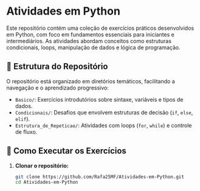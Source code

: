# Atividades em Python

Este repositório contém uma coleção de exercícios práticos desenvolvidos em Python, com foco em fundamentos essenciais para iniciantes e intermediários. As atividades abordam conceitos como estruturas condicionais, loops, manipulação de dados e lógica de programação.

## 📂 Estrutura do Repositório

O repositório está organizado em diretórios temáticos, facilitando a navegação e o aprendizado progressivo:

- `Basico/`: Exercícios introdutórios sobre sintaxe, variáveis e tipos de dados.
- `Condicionais/`: Desafios que envolvem estruturas de decisão (`if`, `else`, `elif`).
- `Estrutura_de_Repeticao/`: Atividades com loops (`for`, `while`) e controle de fluxo.

## 🚀 Como Executar os Exercícios

1. **Clonar o repositório:**

   ```bash
   git clone https://github.com/Rafa25MF/Atividades-em-Python.git
   cd Atividades-em-Python
